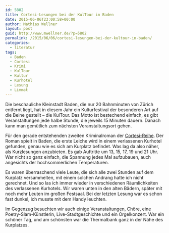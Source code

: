 ```yaml
---
id: 5802
title: Cortesi-Lesungen bei der KulTour in Baden
date: 2015-06-06T23:00:58+00:00
author: Mathias Wellner
layout: post
guid: http://www.mwellner.de/?p=5802
permalink: /2015/06/06/cortesi-lesungen-bei-der-kultour-in-baden/
categories:
  - literatur
tags:
  - Baden
  - Cortesi
  - Krimi
  - KulTour
  - Kultur
  - Kurhotel
  - Lesung
  - Limmat
---
```

Die beschauliche Kleinstadt Baden, die nur 20 Bahnminuten von Zürich entfernt liegt, hat in diesem Jahr ein Kulturfestival der besonderen Art auf die Beine gestellt &ndash; die KulTour. Das Motto ist bestechend einfach, es gibt Veranstaltungen jede halbe Stunde, die jeweils 15 Minuten dauern. Danach kann man gemütlich zum nächsten Veranstaltungsort gehen. 

Für den gerade entstehenden zweiten Kriminalroman der <a href="http://www.cortesisfaelle.ch" title="Cortesis Fälle" target="_blank">Cortesi-Reihe</a>. Der Roman spielt in Baden, die erste Leiche wird in einem verlassenen Kurhotel gefunden, genau wie es sich am Kurplatz befindet. Was lag da also näher, als Kurzlesungen anzubieten. Es gab Auftritte um 13, 15, 17, 19 und 21 Uhr. War nicht so ganz einfach, die Spannung jedes Mal aufzubauen, auch angesichts der hochsommerlichen Temperaturen. 

Es waren überraschend viele Leute, die sich alle zwei Stunden auf dem Kurplatz versammelten, mit einem solchen Andrang hatte ich nicht gerechnet. Und so las ich immer wieder in verschiedenen Räumlichkeiten des verlassenen Kurhotels. Wir waren unten in den alten Bädern, später mit noch mehr Leuten im großen Festsaal. Bei der letzten Lesung war es schon fast dunkel, ich musste mit dem Handy leuchten. 

Im Gegenzug besuchten wir auch einige Veranstaltungen, Chöre, eine Poetry-Slam-Künstlerin, Live-Stadtgeschichte und ein Orgelkonzert. War ein schöner Tag, und am schönsten war die Thermalbank ganz in der Nähe des Kurplatzes.